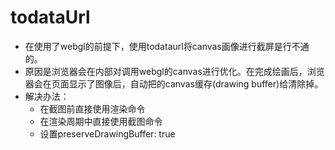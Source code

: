 # todataUrl
- 在使用了webgl的前提下，使用todataurl将canvas画像进行截屏是行不通的。
- 原因是浏览器会在内部对调用webgl的canvas进行优化。在完成绘画后，浏览器会在页面显示了图像后，自动把的canvas缓存(drawing buffer)给清除掉。
- 解决办法：
  + 在截图前直接使用渲染命令
  + 在渲染周期中直接使用截图命令
  + 设置preserveDrawingBuffer: true
  